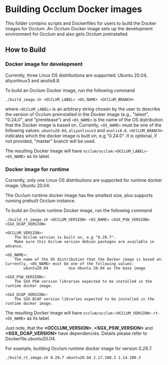 # Building Occlum Docker images

This folder contains scripts and Dockerfiles for users to build the Docker images
for Occlum. An Occlum Docker image sets up the development environment for
Occlum and also gets Occlum preinstalled.


## How to Build

### Docker image for development

Currently, three Linux OS distributions are supported: Ubuntu 20.04, aliyunlinux3 and anolis8.8.

To build an Occlum Docker image, run the following command
```
./build_image.sh <OCCLUM_LABEL> <OS_NAME> <OCCLUM_BRANCH>
```
where `<OCCLUM_LABEL>` is an arbitrary string chosen by the user to
describe the version of Occlum preinstalled in the Docker image
(e.g., "latest", "0.24.0", and "prerelease") and `<OS_NAME>` is the
name of the OS distribution that the Docker image is based on.
Currently, `<OS_NAME>` must be one of the following values:
`ubuntu20.04`, `aliyunlinux3` and `anolis8.8`.
`<OCCLUM_BRANCH>` indicates which the docker image is built on, e.g "0.24.0".
It is optional, if not provided, "master" branch will be used.

The resulting Docker image will have `occlum/occlum:<OCCLUM_LABEL>-<OS_NAME>` as its label.

### Docker image for runtime

Currently, only one Linux OS distributions are supported for runtime docker image: Ubuntu 20.04.

The Occlum runtime docker image has the smallest size, plus supports running prebuilt Occlum instance.

To build an Occlum runtime Docker image, run the following command
```
./build_rt_image.sh <OCCLUM_VERSION> <OS_NAME> <SGX_PSW_VERSION> <SGX_DCAP_VERSION>

<OCCLUM_VERSION>:
    The Occlum version is built on, e.g "0.29.7".
    Make sure this Occlum version debian packages are available in advance.

<OS_NAME>:
    The name of the OS distribution that the Docker image is based on. Currently, <OS_NAME> must be one of the following values:
        ubuntu20.04         Use Ubuntu 20.04 as the base image

<SGX_PSW_VERSION>:
    The SGX PSW version libraries expected to be installed in the runtime docker image.

<SGX_DCAP_VERSION>:
    The SGX DCAP version libraries expected to be installed in the runtime docker image.
```

The resulting Docker image will have `occlum/occlum:<OCCLUM_VERSION>-rt-<OS_NAME>` as its label.

Just note, that the **<OCCLUM_VERSION>**, **<SGX_PSW_VERSION>** and **<SGX_DCAP_VERSION>** have dependencies. Details please refer to Dockerfile.ubuntu20.04.

For example, building Occlum runtime docker image for version 0.29.7.
```
./build_rt_image.sh 0.29.7 ubuntu20.04 2.17.100.3 1.14.100.3
```

